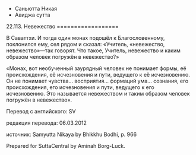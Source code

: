









* Саньютта Никая
* Авиджа сутта


22\.113\. Невежество
\=\=\=\=\=\=\=\=\=\=\=\=\=\=\=\=\=\=



В Саваттхи\. И тогда один монах подошёл к Благословенному, поклонился ему, сел рядом и сказал: «Учитель, «невежество, невежество»—так говорят\. Что такое, Учитель, невежество и каким образом человек погружён в невежество?»


«Монах, вот необученный заурядный человек не понимает формы, её происхождения, её исчезновения и пути, ведущего к её исчезновению\. Он не понимает чувства… восприятия… формаций ума… сознания, его происхождения, его исчезновения и пути, ведущего к его исчезновению\. Это называется невежеством и таким образом человек погружён в невежество»\.



Перевод с английского: SV


редакция перевода: 06\.03\.2012


источник: Samyutta Nikaya by Bhikkhu Bodhi, p\. 966


Prepared for SuttaCentral by Aminah Borg\-Luck\.






